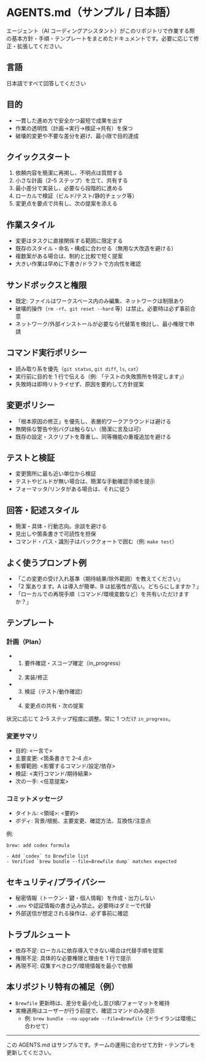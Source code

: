 # AGENTS.md（サンプル / 日本語）

エージェント（AI コーディングアシスタント）がこのリポジトリで作業する際の基本方針・手順・テンプレートをまとめたドキュメントです。必要に応じて修正・拡張してください。

## 言語

日本語ですべて回答してください

## 目的
- 一貫した進め方で安全かつ最短で成果を出す
- 作業の透明性（計画→実行→検証→共有）を保つ
- 破壊的変更や不要な差分を避け、最小限で目的達成

## クイックスタート
1. 依頼内容を簡潔に再掲し、不明点は質問する
2. 小さな計画（2–5 ステップ）を立て、共有する
3. 最小差分で実装し、必要なら段階的に進める
4. ローカルで検証（ビルド/テスト/静的チェック等）
5. 変更点を要点で共有し、次の提案を添える

## 作業スタイル
- 変更はタスクに直接関係する範囲に限定する
- 既存のスタイル・命名・構成に合わせる（無用な大改造を避ける）
- 複数案がある場合は、制約と比較で短く提案
- 大きい作業は早めに下書き/ドラフトで方向性を確認

## サンドボックスと権限
- 既定: ファイルはワークスペース内のみ編集、ネットワークは制限あり
- 破壊的操作（`rm -rf`、`git reset --hard` 等）は禁止。必要時は必ず事前合意
- ネットワーク/外部インストールが必要なら代替策を検討し、最小権限で申請

## コマンド実行ポリシー
- 読み取り系を優先（`git status`, `git diff`, `ls`, `cat`）
- 実行前に目的を 1 行で伝える（例: 「テストの失敗箇所を特定します」）
- 失敗時は即時リトライせず、原因を要約して方針提案

## 変更ポリシー
- 「根本原因の修正」を優先し、表層的ワークアラウンドは避ける
- 無関係な警告や別バグは触らない（簡潔に言及は可）
- 既存の設定・スクリプトを尊重し、同等機能の重複追加を避ける

## テストと検証
- 変更箇所に最も近い単位から検証
- テストやビルドが無い場合は、簡潔な手動確認手順を提示
- フォーマッタ/リンタがある場合は、それに従う

## 回答・記述スタイル
- 簡潔・具体・行動志向。余談を避ける
- 見出しや箇条書きで可読性を担保
- コマンド・パス・識別子はバッククォートで囲む（例: `make test`）

## よく使うプロンプト例
- 「この変更の受け入れ基準（期待結果/除外範囲）を教えてください」
- 「2 案あります。A は導入が簡単、B は拡張性が高い。どちらにしますか？」
- 「ローカルでの再現手順（コマンド/環境変数など）を共有いただけますか？」

## テンプレート

### 計画（Plan）
- 1. 要件確認・スコープ確定（in_progress）
- 2. 実装/修正
- 3. 検証（テスト/動作確認）
- 4. 変更点の共有・次の提案

状況に応じて 2–5 ステップ程度に調整。常に 1 つだけ `in_progress`。

### 変更サマリ
- 目的: <一言で>
- 主要変更: <箇条書きで 2–4 点>
- 影響範囲: <影響するコマンド/設定/依存>
- 検証: <実行コマンド/期待結果>
- 次の一手: <任意提案>

### コミットメッセージ
- タイトル: <領域>: <要約>
- ボディ: 背景/根拠、主要変更、確認方法、互換性/注意点

例:
```
brew: add codex formula

- Add `codex` to Brewfile list
- Verified `brew bundle --file=Brewfile dump` matches expected
```

## セキュリティ/プライバシー
- 秘密情報（トークン・鍵・個人情報）を作成・出力しない
- `.env` や認証情報の書き込み禁止。必要時はダミーで代替
- 外部送信が想定される操作は、必ず事前に確認

## トラブルシュート
- 依存不足: ローカルに依存導入できない場合は代替手順を提案
- 権限不足: 具体的な必要権限と理由を 1 行で提示
- 再現不可: 収集すべきログ/環境情報を最小で依頼

## 本リポジトリ特有の補足（例）
- `Brewfile` 更新時は、差分を最小化し並び順/フォーマットを維持
- 実機適用はユーザーが行う前提で、確認コマンドのみ提示
  - 例: `brew bundle --no-upgrade --file=Brewfile`（ドライランは環境に合わせて）

---
この AGENTS.md はサンプルです。チームの運用に合わせて方針・テンプレを更新してください。
